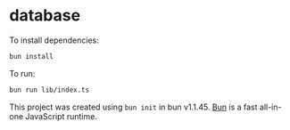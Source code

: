 # database

To install dependencies:

```bash
bun install
```

To run:

```bash
bun run lib/index.ts
```

This project was created using `bun init` in bun v1.1.45. [Bun](https://bun.sh) is a fast all-in-one JavaScript runtime.
